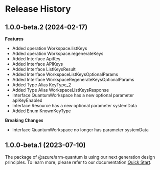 # Release History
    
## 1.0.0-beta.2 (2024-02-17)
    
**Features**

  - Added operation Workspace.listKeys
  - Added operation Workspace.regenerateKeys
  - Added Interface ApiKey
  - Added Interface APIKeys
  - Added Interface ListKeysResult
  - Added Interface WorkspaceListKeysOptionalParams
  - Added Interface WorkspaceRegenerateKeysOptionalParams
  - Added Type Alias KeyType_2
  - Added Type Alias WorkspaceListKeysResponse
  - Interface QuantumWorkspace has a new optional parameter apiKeyEnabled
  - Interface Resource has a new optional parameter systemData
  - Added Enum KnownKeyType

**Breaking Changes**

  - Interface QuantumWorkspace no longer has parameter systemData
    
    
## 1.0.0-beta.1 (2023-07-10)

The package of @azure/arm-quantum is using our next generation design principles. To learn more, please refer to our documentation [Quick Start](https://aka.ms/js-track2-quickstart).
